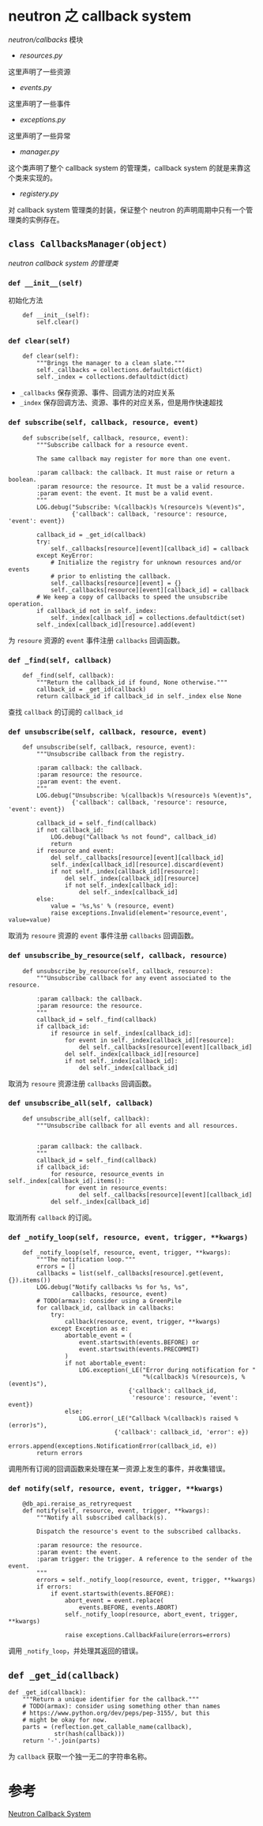 # neutron 之 callback system

*neutron/callbacks* 模块

* *resources.py*

这里声明了一些资源

* *events.py*

这里声明了一些事件

* *exceptions.py*

这里声明了一些异常

* *manager.py* 

这个类声明了整个 callback system 的管理类，callback system 的就是来靠这个类来实现的。

* *registery.py*

对 callback system 管理类的封装，保证整个 neutron 的声明周期中只有一个管理类的实例存在。

## `class CallbacksManager(object)`

*neutron callback system 的管理类*

### `def __init__(self)`

初始化方法

```
    def __init__(self):
        self.clear()
```

### `def clear(self)`

```
    def clear(self):
        """Brings the manager to a clean slate."""
        self._callbacks = collections.defaultdict(dict)
        self._index = collections.defaultdict(dict)
```

* `_callbacks` 保存资源、事件、回调方法的对应关系
* `_index` 保存回调方法、资源、事件的对应关系，但是用作快速超找

### `def subscribe(self, callback, resource, event)`

```
    def subscribe(self, callback, resource, event):
        """Subscribe callback for a resource event.

        The same callback may register for more than one event.

        :param callback: the callback. It must raise or return a boolean.
        :param resource: the resource. It must be a valid resource.
        :param event: the event. It must be a valid event.
        """
        LOG.debug("Subscribe: %(callback)s %(resource)s %(event)s",
                  {'callback': callback, 'resource': resource, 'event': event})

        callback_id = _get_id(callback)
        try:
            self._callbacks[resource][event][callback_id] = callback
        except KeyError:
            # Initialize the registry for unknown resources and/or events
            # prior to enlisting the callback.
            self._callbacks[resource][event] = {}
            self._callbacks[resource][event][callback_id] = callback
        # We keep a copy of callbacks to speed the unsubscribe operation.
        if callback_id not in self._index:
            self._index[callback_id] = collections.defaultdict(set)
        self._index[callback_id][resource].add(event)
```

为 `resoure` 资源的 `event` 事件注册 `callbacks` 回调函数。

### `def _find(self, callback)`

```
    def _find(self, callback):
        """Return the callback_id if found, None otherwise."""
        callback_id = _get_id(callback)
        return callback_id if callback_id in self._index else None
```

查找 `callback` 的订阅的 `callback_id`

### `def unsubscribe(self, callback, resource, event)`

```
    def unsubscribe(self, callback, resource, event):
        """Unsubscribe callback from the registry.

        :param callback: the callback.
        :param resource: the resource.
        :param event: the event.
        """
        LOG.debug("Unsubscribe: %(callback)s %(resource)s %(event)s",
                  {'callback': callback, 'resource': resource, 'event': event})

        callback_id = self._find(callback)
        if not callback_id:
            LOG.debug("Callback %s not found", callback_id)
            return
        if resource and event:
            del self._callbacks[resource][event][callback_id]
            self._index[callback_id][resource].discard(event)
            if not self._index[callback_id][resource]:
                del self._index[callback_id][resource]
                if not self._index[callback_id]:
                    del self._index[callback_id]
        else:
            value = '%s,%s' % (resource, event)
            raise exceptions.Invalid(element='resource,event', value=value)
```

取消为 `resoure` 资源的 `event` 事件注册 `callbacks` 回调函数。

### `def unsubscribe_by_resource(self, callback, resource)`

```
    def unsubscribe_by_resource(self, callback, resource):
        """Unsubscribe callback for any event associated to the resource.

        :param callback: the callback.
        :param resource: the resource.
        """
        callback_id = self._find(callback)
        if callback_id:
            if resource in self._index[callback_id]:
                for event in self._index[callback_id][resource]:
                    del self._callbacks[resource][event][callback_id]
                del self._index[callback_id][resource]
                if not self._index[callback_id]:
                    del self._index[callback_id]
```

取消为 `resoure` 资源注册 `callbacks` 回调函数。

### `def unsubscribe_all(self, callback)` 

```
    def unsubscribe_all(self, callback):
        """Unsubscribe callback for all events and all resources.


        :param callback: the callback.
        """
        callback_id = self._find(callback)
        if callback_id:
            for resource, resource_events in self._index[callback_id].items():
                for event in resource_events:
                    del self._callbacks[resource][event][callback_id]
            del self._index[callback_id]
```

取消所有 `callback` 的订阅。

### `def _notify_loop(self, resource, event, trigger, **kwargs)`

```
    def _notify_loop(self, resource, event, trigger, **kwargs):
        """The notification loop."""
        errors = []
        callbacks = list(self._callbacks[resource].get(event, {}).items())
        LOG.debug("Notify callbacks %s for %s, %s",
                  callbacks, resource, event)
        # TODO(armax): consider using a GreenPile
        for callback_id, callback in callbacks:
            try:
                callback(resource, event, trigger, **kwargs)
            except Exception as e:
                abortable_event = (
                    event.startswith(events.BEFORE) or
                    event.startswith(events.PRECOMMIT)
                )
                if not abortable_event:
                    LOG.exception(_LE("Error during notification for "
                                      "%(callback)s %(resource)s, %(event)s"),
                                  {'callback': callback_id,
                                   'resource': resource, 'event': event})
                else:
                    LOG.error(_LE("Callback %(callback)s raised %(error)s"),
                              {'callback': callback_id, 'error': e})
                errors.append(exceptions.NotificationError(callback_id, e))
        return errors
```

调用所有订阅的回调函数来处理在某一资源上发生的事件，并收集错误。

### `def notify(self, resource, event, trigger, **kwargs)`

```
    @db_api.reraise_as_retryrequest
    def notify(self, resource, event, trigger, **kwargs):
        """Notify all subscribed callback(s).

        Dispatch the resource's event to the subscribed callbacks.

        :param resource: the resource.
        :param event: the event.
        :param trigger: the trigger. A reference to the sender of the event.
        """
        errors = self._notify_loop(resource, event, trigger, **kwargs)
        if errors:
            if event.startswith(events.BEFORE):
                abort_event = event.replace(
                    events.BEFORE, events.ABORT)
                self._notify_loop(resource, abort_event, trigger, **kwargs)

                raise exceptions.CallbackFailure(errors=errors)
```

调用 `_notify_loop`，并处理其返回的错误。

## `def _get_id(callback)`

```
def _get_id(callback):
    """Return a unique identifier for the callback."""
    # TODO(armax): consider using something other than names
    # https://www.python.org/dev/peps/pep-3155/, but this
    # might be okay for now.
    parts = (reflection.get_callable_name(callback),
             str(hash(callback)))
    return '-'.join(parts)
```

为 `callback` 获取一个独一无二的字符串名称。

# 参考

[Neutron Callback System](https://docs.openstack.org/developer/neutron-lib/devref/callbacks.html)